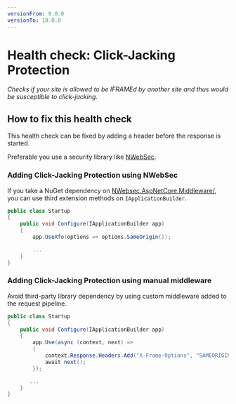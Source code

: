 ```yaml
---
versionFrom: 9.0.0
versionTo: 10.0.0
---
```


# Health check: Click-Jacking Protection

_Checks if your site is allowed to be IFRAMEd by another site and thus would be susceptible to click-jacking._

## How to fix this health check

This health check can be fixed by adding a header before the response is started.

Preferable you use a security library like [NWebSec](https://docs.nwebsec.com/).

### Adding Click-Jacking Protection using NWebSec

If you take a NuGet dependency on [NWebsec.AspNetCore.Middleware/](https://www.nuget.org/packages/NWebsec.AspNetCore.Middleware/), you can use third extension methods on `IApplicationBuilder`.

```csharp
public class Startup
{
    public void Configure(IApplicationBuilder app)
    {
        app.UseXfo(options => options.SameOrigin());

        ...
    }
}
```

### Adding Click-Jacking Protection using manual middleware

Avoid third-party library dependency by using custom middleware added to the request pipeline.

```csharp
public class Startup
{
    public void Configure(IApplicationBuilder app)
    {
        app.Use(async (context, next) =>
        {
            context.Response.Headers.Add("X-Frame-Options", "SAMEORIGIN");
            await next();
        });

       ...
    }
}
```
